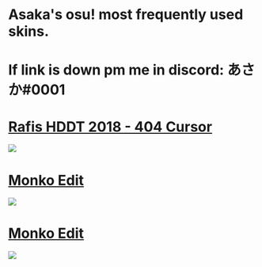 # Asaka's osu! most frequently used skins.

# If link is down pm me in discord: あさか#0001

# [Rafis HDDT 2018 - 404 Cursor](https://mega.nz/file/4hUhXAja#zWWDvgU-giGrb5VXadSRwuQPQbfPppjCBfQKc9dQK7g) 
![](https://osu.ppy.sh/ss/17342341/4f69)

# [Monko Edit](https://mega.nz/file/Y1VjxYSb#m1VRnqzokBR26BvcgdW6uoFgp67jQA-5M0dRTV17zc8) 
![](https://osu.ppy.sh/ss/17342350/6915)

# [Monko Edit](https://mega.nz/file/h8VXHapB#uRkJvBBgXWFery9BchFK6SQDyuFfbvVDf77Q8GyLNVY) 
![](https://osu.ppy.sh/ss/17342356/9c3e)
